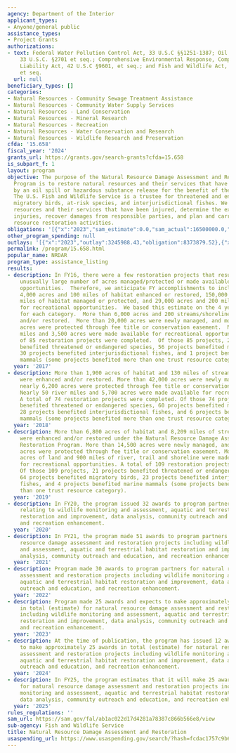 ```yaml
---
agency: Department of the Interior
applicant_types:
- Anyone/general public
assistance_types:
- Project Grants
authorizations:
- text: Federal Water Pollution Control Act, 33 U.S.C §§1251-1387; Oil Pollution Act,
    33 U.S.C. §2701 et seq.; Comprehensive Environmental Response, Compensation and
    Liability Act, 42 U.S.C §9601, et seq.; and Fish and Wildlife Act, 16 U.S.C §742
    et seq.
  url: null
beneficiary_types: []
categories:
- Natural Resources - Community Sewage Treatment Assistance
- Natural Resources - Community Water Supply Services
- Natural Resources - Land Conservation
- Natural Resources - Mineral Research
- Natural Resources - Recreation
- Natural Resources - Water Conservation and Research
- Natural Resources - Wildlife Research and Preservation
cfda: '15.658'
fiscal_year: '2024'
grants_url: https://grants.gov/search-grants?cfda=15.658
is_subpart_f: 1
layout: program
objective: The purpose of the Natural Resource Damage Assessment and Restoration (NRDAR)
  Program is to restore natural resources and their services that have been injured
  by an oil spill or hazardous substance release for the benefit of the American people.
  The U.S. Fish and Wildlife Service is a trustee for threatened and endangered species,
  migratory birds, at-risk species, and interjurisdictional fishes. We identify natural
  resources and their services that have been injured, determine the extent of the
  injuries, recover damages from responsible parties, and plan and carry out natural
  resource restoration activities.
obligations: '[{"x":"2023","sam_estimate":0.0,"sam_actual":16500000.0,"usa_spending_actual":16288569.17},{"x":"2024","sam_estimate":0.0,"sam_actual":10000000.0,"usa_spending_actual":16048530.26},{"x":"2025","sam_estimate":0.0,"sam_actual":10000000.0,"usa_spending_actual":120476.39}]'
other_program_spending: null
outlays: '[{"x":"2023","outlay":3245988.43,"obligation":8373879.52},{"x":"2024","outlay":3593746.22,"obligation":17384550.27},{"x":"2025","outlay":0.0,"obligation":215866.0}]'
permalink: /program/15.658.html
popular_name: NRDAR
program_type: assistance_listing
results:
- description: In FY16, there were a few restoration projects that resulted in an
    unusually large number of acres managed/protected or made available for recreational
    opportunities.  Therefore, we anticipate FY accomplishments to include approximately
    4,000 acres and 100 miles of habitat enhanced or restored, 150,000 acres and 200
    miles of habitat managed or protected, and 29,000 acres and 200 miles made available
    for recreational opportunities.  We based this estimate on the 4 year average
    for each category.  More than 6,000 acres and 200 streams/shorelines were enhanced
    and/or restored.  More than 20,000 acres were newly managed, and more than 4,500
    acres were protected through fee title or conservation easement.  Nearly 400 river
    miles and 3,500 acres were made available for recreational opportunities.  A total
    of 85 restoration projects were completed.  Of those 85 projects, 26 projects
    benefited threatened or endangered species, 56 projects benefited migratory birds,
    30 projects benefited interjurisdictional fishes, and 1 project benefited marine
    mammals (some projects benefited more than one trust resource category).
  year: '2017'
- description: More than 1,900 acres of habitat and 130 miles of streams/shorelines
    were enhanced and/or restored. More than 42,000 acres were newly managed, and
    nearly 6,200 acres were protected through fee title or conservation easement.
    Nearly 50 river miles and 5,700 acres were made available for recreational opportunities.
    A total of 74 restoration projects were completed. Of those 74 projects, 31 projects
    benefited threatened or endangered species, 60 projects benefited migratory birds,
    28 projects benefited interjurisdictional fishes, and 6 projects benefited marine
    mammals (some projects benefited more than one trust resource category).
  year: '2018'
- description: More than 6,800 acres of habitat and 8,209 miles of streams/shorelines
    were enhanced and/or restored under the Natural Resource Damage Assessment and
    Restoration Program. More than 14,500 acres were newly managed, and nearly 4,000
    acres were protected through fee title or conservation easement. More than 5,400
    acres of land and 900 miles of river, trail and shoreline were made available
    for recreational opportunities. A total of 109 restoration projects were completed.
    Of those 109 projects, 21 projects benefited threatened or endangered species,
    64 projects benefited migratory birds, 23 projects benefited interjurisdictional
    fishes, and 4 projects benefited marine mammals (some projects benefited more
    than one trust resource category).
  year: '2019'
- description: In FY20, the program issued 32 awards to program partners for projects
    relating to wildlife monitoring and assessment, aquatic and terrestrial habitat
    restoration and improvement, data analysis, community outreach and education,
    and recreation enhancement.
  year: '2020'
- description: In FY21, the program made 51 awards to program partners for natural
    resource damage assessment and restoration projects including wildlife monitoring
    and assessment, aquatic and terrestrial habitat restoration and improvement, data
    analysis, community outreach and education, and recreation enhancement.
  year: '2021'
- description: Program made 30 awards to program partners for natural resource damage
    assessment and restoration projects including wildlife monitoring and assessment,
    aquatic and terrestrial habitat restoration and improvement, data analysis, community
    outreach and education, and recreation enhancement.
  year: '2022'
- description: Program made 25 awards and expects to make approximately 30 awards
    in total (estimate) for natural resource damage assessment and restoration projects
    including wildlife monitoring and assessment, aquatic and terrestrial habitat
    restoration and improvement, data analysis, community outreach and education,
    and recreation enhancement.
  year: '2023'
- description: At the time of publication, the program has issued 12 awards and expects
    to make approximately 25 awards in total (estimate) for natural resource damage
    assessment and restoration projects including wildlife monitoring and assessment,
    aquatic and terrestrial habitat restoration and improvement, data analysis, community
    outreach and education, and recreation enhancement.
  year: '2024'
- description: In FY25, the program estimates that it will make 25 awards (estimate)
    for natural resource damage assessment and restoration projects including wildlife
    monitoring and assessment, aquatic and terrestrial habitat restoration and improvement,
    data analysis, community outreach and education, and recreation enhancement.
  year: '2025'
rules_regulations: ''
sam_url: https://sam.gov/fal/ab1ac022d17d4281a78387c866b566e8/view
sub-agency: Fish and Wildlife Service
title: Natural Resource Damage Assessment and Restoration
usaspending_url: https://www.usaspending.gov/search/?hash=fcdac1757c9b6d9a929b05e9602d94fe
---
```


